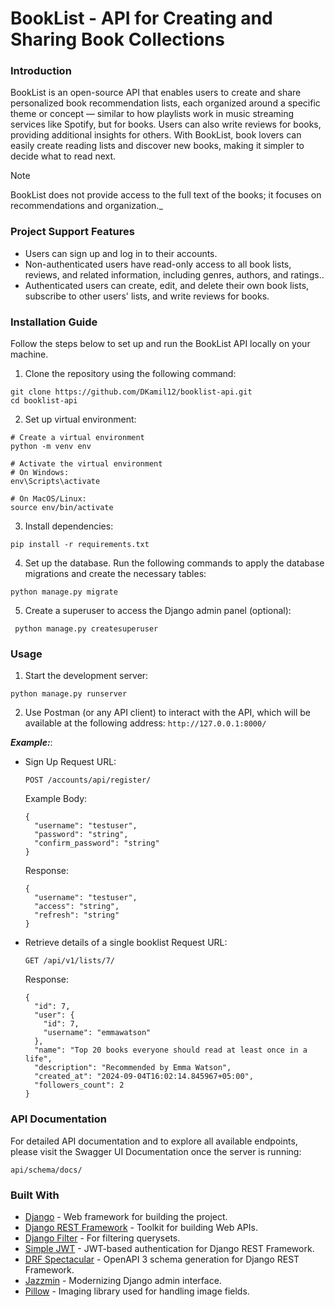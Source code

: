# BookList - API for Creating and Sharing Book Collections
### Introduction
BookList is an open-source API that enables users to create and share personalized book recommendation lists, each organized around a specific theme or concept — similar to how playlists work in music streaming services like Spotify, but for books. Users can also write reviews for books, providing additional insights for others. With BookList, book lovers can easily create reading lists and discover new books, making it simpler to decide what to read next.
> [!NOTE]
> BookList does not provide access to the full text of the books; it focuses on recommendations and organization._

### Project Support Features
* Users can sign up and log in to their accounts.
* Non-authenticated users have read-only access to all book lists, reviews, and related information, including genres, authors, and ratings..
* Authenticated users can create, edit, and delete their own book lists, subscribe to other users' lists, and write reviews for books.

### Installation Guide
Follow the steps below to set up and run the BookList API locally on your machine.

1. Clone the repository using the following command:
  ```
  git clone https://github.com/DKamil12/booklist-api.git
  cd booklist-api
  ```
2. Set up virtual environment:
  ```
  # Create a virtual environment
  python -m venv env
  
  # Activate the virtual environment
  # On Windows:
  env\Scripts\activate
  
  # On MacOS/Linux:
  source env/bin/activate
  ```
3. Install dependencies:
  ```
  pip install -r requirements.txt
  ```
4. Set up the database. Run the following commands to apply the database migrations and create the necessary tables:
  ```
  python manage.py migrate
  ```
5. Create a superuser to access the Django admin panel (optional):
  ```
   python manage.py createsuperuser
  ```

### Usage
1. Start the development server:
  ```
  python manage.py runserver
  ```
2. Use Postman (or any API client) to interact with the API, which will be available at the following address:
   `http://127.0.0.1:8000/`
   
**_Example:_**:
* Sign Up
  Request URL:
  
  ```
  POST /accounts/api/register/
  ```
  Example Body:
  
  ``` 
  {
    "username": "testuser",
    "password": "string",
    "confirm_password": "string"
  }
  ```
  Response:
  
  ```
  {
    "username": "testuser",
    "access": "string",
    "refresh": "string"
  }
  ```
  
* Retrieve details of a single booklist
  Request URL:
  
  ```
  GET /api/v1/lists/7/
  ```
  Response:
  
  ```
  {
    "id": 7,
    "user": {
      "id": 7,
      "username": "emmawatson"
    },
    "name": "Top 20 books everyone should read at least once in a life",
    "description": "Recommended by Emma Watson",
    "created_at": "2024-09-04T16:02:14.845967+05:00",
    "followers_count": 2
  }
  ```

### API Documentation
For detailed API documentation and to explore all available endpoints, please visit the Swagger UI Documentation once the server is running:
```
api/schema/docs/
```

### Built With
* [Django](https://www.djangoproject.com/) - Web framework for building the project.
* [Django REST Framework](https://www.django-rest-framework.org/) - Toolkit for building Web APIs.
* [Django Filter](https://django-filter.readthedocs.io/en/stable/) - For filtering querysets.
* [Simple JWT](https://django-rest-framework-simplejwt.readthedocs.io/en/latest/) - JWT-based authentication for Django REST Framework.
* [DRF Spectacular](https://drf-spectacular.readthedocs.io/en/latest/) - OpenAPI 3 schema generation for Django REST Framework.
* [Jazzmin](https://django-jazzmin.readthedocs.io/) - Modernizing Django admin interface.
* [Pillow](https://python-pillow.org/) - Imaging library used for handling image fields.
